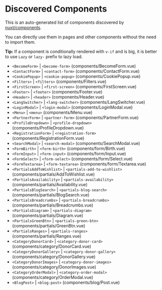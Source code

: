 # Discovered Components

This is an auto-generated list of components discovered by [nuxt/components](https://github.com/nuxt/components).

You can directly use them in pages and other components without the need to import them.

**Tip:** If a component is conditionally rendered with `v-if` and is big, it is better to use `Lazy` or `lazy-` prefix to lazy load.

- `<BecomeForm>` | `<become-form>` (components/BecomeForm.vue)
- `<ContactForm>` | `<contact-form>` (components/ContactForm.vue)
- `<CookiePopup>` | `<cookie-popup>` (components/CookiePopup.vue)
- `<Filters>` | `<filters>` (components/Filters.vue)
- `<FirstScreen>` | `<first-screen>` (components/FirstScreen.vue)
- `<Footer>` | `<footer>` (components/Footer.vue)
- `<Header>` | `<header>` (components/Header.vue)
- `<LangSwitcher>` | `<lang-switcher>` (components/LangSwitcher.vue)
- `<LoginModal>` | `<login-modal>` (components/LoginModal.vue)
- `<Menu>` | `<menu>` (components/Menu.vue)
- `<PartnerForm>` | `<partner-form>` (components/PartnerForm.vue)
- `<ProfileDropdown>` | `<profile-dropdown>` (components/ProfileDropdown.vue)
- `<RegistrationForm>` | `<registration-form>` (components/RegistrationForm.vue)
- `<SearchModal>` | `<search-modal>` (components/SearchModal.vue)
- `<FormBirth>` | `<form-birth>` (components/form/Birth.vue)
- `<FormInput>` | `<form-input>` (components/form/Input.vue)
- `<FormSelect>` | `<form-select>` (components/form/Select.vue)
- `<FormTextarea>` | `<form-textarea>` (components/form/Textarea.vue)
- `<PartialsAddToWishlist>` | `<partials-add-to-wishlist>` (components/partials/AddToWishlist.vue)
- `<PartialsAvailability>` | `<partials-availability>` (components/partials/Availability.vue)
- `<PartialsBlogSearch>` | `<partials-blog-search>` (components/partials/BlogSearch.vue)
- `<PartialsBreadcrumbs>` | `<partials-breadcrumbs>` (components/partials/Breadcrumbs.vue)
- `<PartialsDiagram>` | `<partials-diagram>` (components/partials/Diagram.vue)
- `<PartialsGreenBtn>` | `<partials-green-btn>` (components/partials/GreenBtn.vue)
- `<PartialsRanges>` | `<partials-ranges>` (components/partials/Ranges.vue)
- `<CategoryDonorCard>` | `<category-donor-card>` (components/category/DonorCard.vue)
- `<CategoryDonorGallery>` | `<category-donor-gallery>` (components/category/DonorGallery.vue)
- `<CategoryDonorImages>` | `<category-donor-images>` (components/category/DonorImages.vue)
- `<CategoryOrderModal>` | `<category-order-modal>` (components/category/OrderModal.vue)
- `<BlogPost>` | `<blog-post>` (components/blog/Post.vue)
